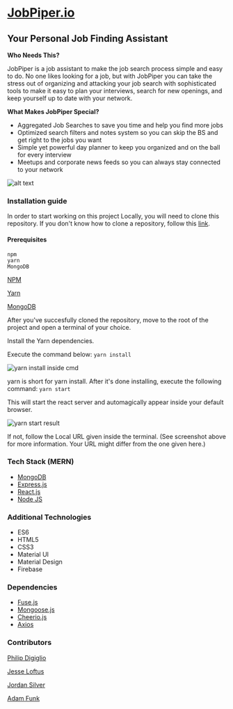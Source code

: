 # [JobPiper.io](https://job-piper.herokuapp.com/)
## Your Personal Job Finding Assistant

**Who Needs This?** 

JobPiper is a job assistant to make the job search process simple and easy to do.  No one likes looking for a job, but with JobPiper you can take the stress out of organizing and attacking your job search with sophisticated tools to make it easy to plan your interviews, search for new openings, and keep yourself up to date with your network.

**What Makes JobPiper Special?**
* Aggregated Job Searches to save you time and help you find more jobs
* Optimized search filters and notes system so you can skip the BS and get right to the jobs you want
* Simple yet powerful day planner to keep you organized and on the ball for every interview
* Meetups and corporate news feeds so you can always stay connected to your network

![alt text](https://i.imgur.com/iq3Ron4.png "JobPiper Home - Minimum Viable Product")

### Installation guide
 In order to start working on this project Locally, you will need to clone this repository. If you don't know how to clone a repository, follow this [link](https://help.github.com/articles/cloning-a-repository/).
 #### Prerequisites
 ```
npm
yarn
MongoDB
```
[NPM](https://www.npmjs.com/)

[Yarn](https://yarnpkg.com/)

[MongoDB](https://www.mongodb.com/)

 After you've succesfully cloned the repository, move to the root of the project and open a terminal of your choice.

 Install the Yarn dependencies.  

Execute the command below: ```yarn install``` 

 ![yarn install inside cmd](https://i.imgur.com/KtKgAzX.png)
 
 yarn is short for yarn install. After it's done installing, execute the following command: ``` yarn start ```
 
 This will start the react server and automagically appear inside your default browser.

 ![yarn start result](https://i.imgur.com/f8gIjqz.png)
 
 If not, follow the Local URL given inside the terminal. (See screenshot above for more information. Your URL might differ from the one given here.)

 ### Tech Stack (MERN)
* [MongoDB](https://www.mongodb.com/)
* [Express.js](https://expressjs.com/)
* [React.js](https://reactjs.org/)
* [Node JS](https://nodejs.org/en/)

### Additional Technologies
* ES6
* HTML5
* CSS3
* Material UI
* Material Design
* Firebase

 ### Dependencies
* [Fuse.js](http://fusejs.io/)
* [Mongoose.js](https://mongoosejs.com/)
* [Cheerio.js](https://cheerio.js.org/)
* [Axios](https://www.npmjs.com/package/axios)

 ### Contributors
 [Philip Digiglio](https://github.com/PhilipDig)

 [Jesse Loftus](https://github.com/loftusjl)

 [Jordan Silver](https://github.com/ScriptKiddie1337)

 [Adam Funk](https://github.com/funkaj)
